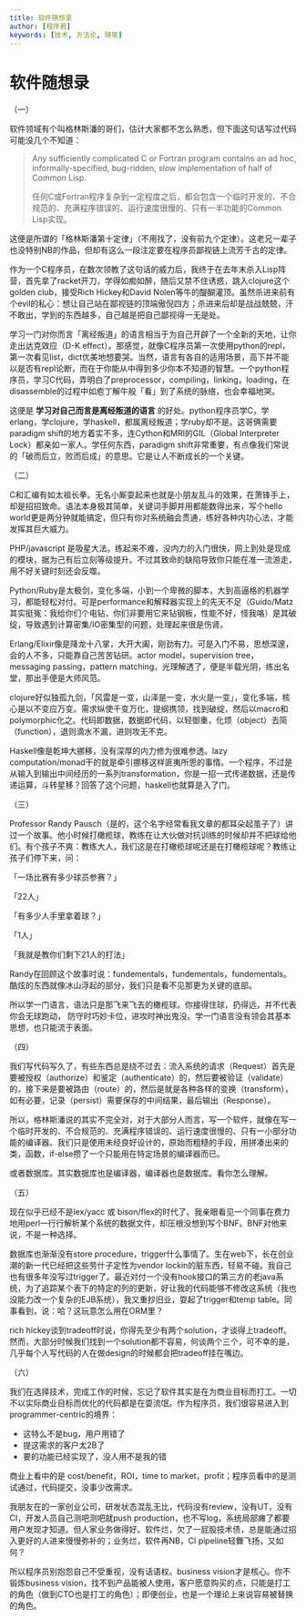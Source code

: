 ```yaml
---
title: 软件随想录
author: [程序君]
keywords: [技术, 方法论, 随笔]
---
```


# 软件随想录

（一）

软件领域有个叫格林斯潘的哥们，估计大家都不怎么熟悉，但下面这句话写过代码可能没几个不知道：

> Any sufficiently complicated C or Fortran program contains an ad hoc, informally-specified, bug-ridden, slow implementation of half of Common Lisp.
>
> 任何C或Fortran程序复杂到一定程度之后，都会包含一个临时开发的、不合规范的、充满程序错误的、运行速度很慢的、只有一半功能的Common Lisp实现。

这便是所谓的「格林斯潘第十定律」（不用找了，没有前九个定律）。这老兄一辈子也没特别NB的作品，但却有这么一段注定要在程序员鄙视链上流芳千古的定律。

作为一个C程序员，在数次领教了这句话的威力后，我终于在去年末杀入Lisp阵营，首先拿了racket开刀，学得如痴如醉，随后又禁不住诱惑，跳入clojure这个golden club，接受Rich Hickey和David Nolen等牛的醍醐灌顶。虽然杀进来前有个evil的私心：想让自己站在鄙视链的顶端傲倪四方；杀进来后却是战战兢兢，汗不敢出，学到的东西越多，自己越是把自己鄙视得一无是处。

学习一门对你而言「离经叛道」的语言相当于为自己开辟了一个全新的天地，让你走出达克效应（D-K effect）。那感觉，就像C程序员第一次使用python的repl，第一次看见list，dict优美地想要哭。当然，语言有各自的适用场景，高下并不能以是否有repl论断，而在于你能从中得到多少你本不知道的智慧。一个python程序员，学习C代码，弄明白了preprocessor，compiling，linking，loading，在disassemble的过程中如庖丁解牛般「看」到了系统的脉络，也会幸福地哭。

这便是 **学习对自己而言是离经叛道的语言** 的好处。python程序员学C，学erlang，学clojure，学haskell，都属离经叛道；学ruby却不是。这哥俩需要paradigm shift的地方着实不多，连Cython和MRI的GIL（Global Interpreter Lock）都亲如一家人。学任何东西，paradigm shift非常重要，有点像我们常说的「破而后立，败而后成」的意思。它是让人不断成长的一个关键。

（二）

C和汇编有如太祖长拳。无名小厮耍起来也就是小朋友乱斗的效果，在萧锋手上，却是招招致命。语法本身极其简单，关键词手脚并用都能数得出来，写个hello world更是两分钟就能搞定，但只有你对系统融会贯通，练好各种内功心法，才能发挥其巨大威力。

PHP/javascript 是吸星大法。练起来不难，没内力的入门很快，网上到处是现成的模块，据为己有后立刻等级提升。不过其致命的缺陷导致你只能在准一流游走，用不好关键时刻还会反噬。

Python/Ruby是太极剑，变化多端，小到一个卑微的脚本，大到高逼格的机器学习，都能轻松对付。可是performance和解释器实现上的先天不足（Guido/Matz其实挺冤：我给你们个电钻，你们非要用它来钻钢板，性能不好，怪我咯）是其破绽，导致遇到计算密集/IO密集型的问题，处理起来很是伤肾。

Erlang/Elixir像是降龙十八掌，大开大阖，刚劲有力。可是入门不易，思想深邃，会的人不多，只能靠自己苦苦钻研。actor model，supervision tree，messaging passing，pattern matching，光理解透了，便是半载光阴，练出名堂，那出手便是大师风范。

clojure好似独孤九剑，「风雷是一变，山泽是一变，水火是一变」，变化多端，核心是以不变应万变。需求纵使千变万化，提纲携领，找到破绽，然后以macro和polymorphic化之。代码即数据，数据即代码，以轻御重，化烦（object）去简（function），退则滴水不漏，进则攻无不克。

Haskell像是乾坤大挪移，没有深厚的内力修为很难参透。lazy computation/monad干的就是牵引挪移这样匪夷所思的事情。一个程序，不过是从输入到输出中间经历的一系列transformation，你是一招一式传递数据，还是传递运算，斗转星移？回答了这个问题，haskell也就算是入了门。

（三）

Professor Randy Pausch（是的，这个名字经常看我文章的都耳朵起茧子了）讲过一个故事。他小时候打橄榄球，教练在让大伙做对抗训练的时候却并不把球给他们。有个孩子不爽：教练大人，我们这是在打橄榄球呢还是在打橄榄球呢？教练让孩子们停下来，问：

「一场比赛有多少球员参赛？」

「22人」

「有多少人手里拿着球？」

「1人」

「我就是教你们剩下21人的打法」

Randy在回顾这个故事时说：fundementals，fundementals，fundementals。酷炫的东西就像冰山浮起的部分，我们只是看不见那更为关键的底部。

所以学一门语言，语法只是那飞来飞去的橄榄球。你接得住球，扔得远，并不代表你会无球跑动， 防守时巧妙卡位，进攻时神出鬼没。学一门语言没有领会其基本思想，也只能流于表面。

（四）

我们写代码写久了，有些东西总是绕不过去：流入系统的请求（Request）首先是要被授权（authorize）和鉴定（authenticate）的，然后要被验证（validate）的，接下来是要被路由（route）的，然后是就是各种各样的变换（transform），如有必要，记录（persist）需要保存的中间结果，最后输出（Response）。

所以，格林斯潘说的其实不完全对，对于大部分人而言，写一个软件，就像在写一个临时开发的、不合规范的、充满程序错误的、运行速度很慢的、只有一小部分功能的编译器。我们只是使用未经良好设计的，原始而粗糙的手段，用拼凑出来的类，函数，if-else攒了一个只能用在特定场景的编译器而已。

或者数据库。其实数据库也是编译器，编译器也是数据库。看你怎么理解。

（五）

现在似乎已经不是lex/yacc 或 bison/flex的时代了。我亲眼看见一个同事在费力地用perl一行行解析某个系统的数据文件，却压根没想到写个BNF。BNF对他来说，不是一种选择。

数据库也渐渐没有store procedure，trigger什么事情了。生在web下，长在创业潮的新一代已经把这些劳什子定性为vendor lockin的脏东西，轻易不碰。我自己也有很多年没写过trigger了。最近对付一个没有hook接口的第三方的老java系统，为了追踪某个表下的特定的列的更新，好让我的代码能够不修改这系统（我也没能力改一个复杂的EJB系统），我又重抄旧业，耍起了trigger和temp table。同事看到，说：哈？这玩意怎么用在ORM里？

rich hickey谈到tradeoff时说，你得先至少有两个solution，才谈得上tradeoff。然而，大部分时候我们找到一个solution都不容易，何谈两个三个，可不幸的是，几乎每个人写代码的人在做design的时候都会把tradeoff挂在嘴边。

（六）

我们在选择技术，完成工作的时候，忘记了软件其实是在为商业目标而打工。一切不以实际商业目标而优化的代码都是在耍流氓。作为程序员，我们很容易进入到programmer-centric的境界：

- 这特么不是bug，用户用错了
- 提这需求的客户太2B了
- 要的功能已经实现了，没人用不是我的错

商业上看中的是 cost/benefit，ROI，time to market，profit；程序员看中的是测试通过，代码提交，没事少改需求。

我朋友在的一家创业公司，研发状态混乱无比，代码没有review，没有UT，没有CI，开发人员自己测吧测吧就push production，也不写log，系统局部瘫了都要用户发现才知道。但人家业务做得好。软件烂，欠了一屁股技术债，总是能通过招入更好的人进来慢慢弥补的；业务烂，软件再NB，CI pipeline轻舞飞扬，又如何？

所以程序员别抱怨自己不受重视，没有话语权。business vision才是核心。你不锻炼business vision，找不到产品能被人使用，客户愿意购买的点，只能是打工的角色（做到CTO也是打工的角色）；即便创业，也是一个理论上来说容易被替换的角色。
